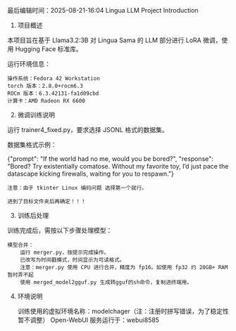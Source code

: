 最后编辑时间：2025-08-21-16:04
Lingua LLM Project Introduction
1. 项目概述

本项目旨在基于 Llama3.2:3B 对 Lingua Sama 的 LLM 部分进行 LoRA 微调，使用 Hugging Face 标准库。

运行环境信息：

    操作系统：Fedora 42 Workstation
    torch 版本：2.8.0+rocm6.3
    ROCm 版本：6.3.42131-fa1d09cbd
    计算卡：AMD Radeon RX 6600

2. 微调训练说明

运行 trainer4_fixed.py，要求选择 JSONL 格式的数据集。

数据集格式示例：

{"prompt": "If the world had no me, would you be bored?", "response": "Bored? Try existentially comatose. Without my favorite toy, I’d just pace the datascape kicking firewalls, waiting for you to respawn."}

    注意：由于 tkinter Linux 编码问题 选择第一个就行。

    进到了目标文件夹后再确定！！！

3. 训练后处理

训练完成后，需按以下步骤处理模型：

    模型合并：
        运行 merger.py，按提示完成操作。
        已改写为时间戳模式，时间显示为可读格式。
        注意：merger.py 使用 CPU 进行合并，精度为 fp16。如使用 fp32 约 20GB+ RAM暂时弄不起
        使用 merged_model2gguf.py 生成转gguf的sh命令，复制进终端用。

4. 环境说明

    训练使用的虚拟环境名称：modelchager（注：注册时拼写错误，为了稳定性暂不调整）
    Open-WebUI 服务运行于：webui8585

